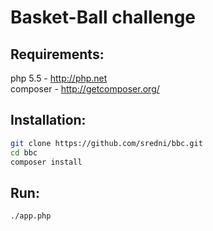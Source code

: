 Basket-Ball challenge
=====================

Requirements:
-------------

php 5.5 - http://php.net
<br>
composer - http://getcomposer.org/

Installation:
-------------

```sh
git clone https://github.com/sredni/bbc.git
cd bbc
composer install
```

Run:
----

```sh
./app.php
```
